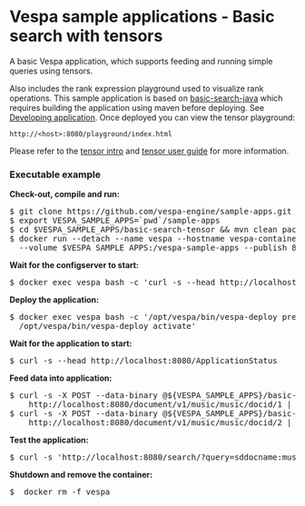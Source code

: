 <!-- Copyright 2017 Yahoo Holdings. Licensed under the terms of the Apache 2.0 license. See LICENSE in the project root. -->
# Vespa sample applications - Basic search with tensors

A basic Vespa application, which supports feeding and running simple queries
using tensors.

Also includes the rank expression playground used to visualize rank operations. This sample application is based on [basic-search-java](https://github.com/vespa-engine/sample-apps/tree/master/basic-search-java) which requires building the application using maven before deploying. See [Developing application](http://docs.vespa.ai/documentation/jdisc/developing-applications.html). Once deployed you can view the tensor playground:

    http://<host>:8080/playground/index.html

Please refer to the
[tensor intro](http://docs.vespa.ai/documentation/tensor-intro.html)
and
[tensor user guide](http://docs.vespa.ai/documentation/tensor-user-guide.html)
for more information.


### Executable example
**Check-out, compile and run:**
<pre data-test="exec">
$ git clone https://github.com/vespa-engine/sample-apps.git
$ export VESPA_SAMPLE_APPS=`pwd`/sample-apps
$ cd $VESPA_SAMPLE_APPS/basic-search-tensor &amp;&amp; mvn clean package
$ docker run --detach --name vespa --hostname vespa-container --privileged \
  --volume $VESPA_SAMPLE_APPS:/vespa-sample-apps --publish 8080:8080 vespaengine/vespa
</pre>
**Wait for the configserver to start:**
<pre data-test="exec" data-test-wait-for="200 OK">
$ docker exec vespa bash -c 'curl -s --head http://localhost:19071/ApplicationStatus'
</pre>
**Deploy the application:**
<pre data-test="exec">
$ docker exec vespa bash -c '/opt/vespa/bin/vespa-deploy prepare /vespa-sample-apps/basic-search-tensor/target/application.zip &amp;&amp; \
  /opt/vespa/bin/vespa-deploy activate'
</pre>
**Wait for the application to start:**
<pre data-test="exec" data-test-wait-for="200 OK">
$ curl -s --head http://localhost:8080/ApplicationStatus
</pre>
**Feed data into application:**
<pre data-test="exec">
$ curl -s -X POST --data-binary @${VESPA_SAMPLE_APPS}/basic-search-tensor/music-data-1.json \
    http://localhost:8080/document/v1/music/music/docid/1 | python -m json.tool
$ curl -s -X POST --data-binary @${VESPA_SAMPLE_APPS}/basic-search-tensor/music-data-2.json \
    http://localhost:8080/document/v1/music/music/docid/2 | python -m json.tool
</pre>
**Test the application:**
<pre data-test="exec" data-test-assert-contains="Michael Jackson">
$ curl -s 'http://localhost:8080/search/?query=sddocname:music&amp;tensor=%7B%7Bx%3A0%7D%3A1.0%2C%7Bx%3A1%7D%3A2.0%2C%7Bx%3A2%7D%3A3.0%2C%7Bx%3A3%7D%3A5.0%7D' | python -m json.tool
</pre>
**Shutdown and remove the container:**
<pre data-test="after">
$  docker rm -f vespa
</pre>
